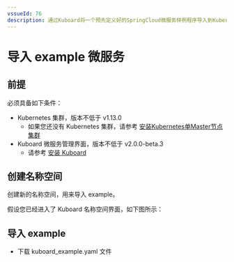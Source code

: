 ```yaml
---
vssueId: 76
description: 通过Kuboard将一个预先定义好的SpringCloud微服务样例程序导入到Kubernetes中。
---
```


# 导入 example 微服务

<AdSenseTitle/>

## 前提

必须具备如下条件：

* Kubernetes 集群，版本不低于 v1.13.0
  * 如果您还没有 Kubernetes 集群，请参考 [安装Kubernetes单Master节点集群](/install/install-k8s.html)
* Kuboard 微服务管理界面，版本不低于 v2.0.0-beta.3
  * 请参考 [安装 Kuboard](/install/v3/install.html)


## 创建名称空间

创建新的名称空间，用来导入 example。

假设您已经进入了 Kuboard 名称空间界面，如下图所示：


## 导入 example

* 下载 <a :href="$withBase('/kuboard_example_v2.yaml')" download="kuboard_example.yaml">kuboard_example.yaml</a> 文件
